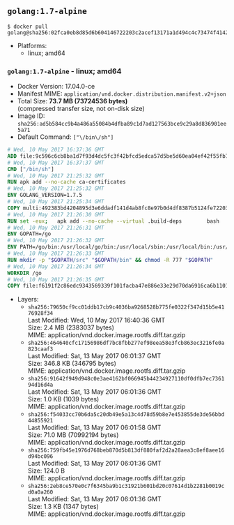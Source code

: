 ## `golang:1.7-alpine`

```console
$ docker pull golang@sha256:02fca0eb8d85d6b604146722203c2acef13171a1d494c4c73474f41423b3c39c
```

-	Platforms:
	-	linux; amd64

### `golang:1.7-alpine` - linux; amd64

-	Docker Version: 17.04.0-ce
-	Manifest MIME: `application/vnd.docker.distribution.manifest.v2+json`
-	Total Size: **73.7 MB (73724536 bytes)**  
	(compressed transfer size, not on-disk size)
-	Image ID: `sha256:ad5b584cc9b4a486a55084b4dfba89c1d7ad127563bce9c29a8d836901ee5a71`
-	Default Command: `["\/bin\/sh"]`

```dockerfile
# Wed, 10 May 2017 16:37:36 GMT
ADD file:9c596c6cb8ba1d7f93d4dc5fc3f42bfcd5edca57d5be5d60ea04ef42f55fb7a8 in / 
# Wed, 10 May 2017 16:37:37 GMT
CMD ["/bin/sh"]
# Wed, 10 May 2017 21:25:32 GMT
RUN apk add --no-cache ca-certificates
# Wed, 10 May 2017 21:25:32 GMT
ENV GOLANG_VERSION=1.7.5
# Wed, 10 May 2017 21:25:34 GMT
COPY multi:492383bd4204895d3e6ddadf141d4ab8fc8e97b0d4df8387b5124fe722039f0d in /go-alpine-patches/ 
# Wed, 10 May 2017 21:26:30 GMT
RUN set -eux; 	apk add --no-cache --virtual .build-deps 		bash 		gcc 		musl-dev 		openssl 		go 	; 	export 		GOROOT_BOOTSTRAP="$(go env GOROOT)" 		GOOS="$(go env GOOS)" 		GOARCH="$(go env GOARCH)" 		GO386="$(go env GO386)" 		GOARM="$(go env GOARM)" 		GOHOSTOS="$(go env GOHOSTOS)" 		GOHOSTARCH="$(go env GOHOSTARCH)" 	; 		wget -O go.tgz "https://golang.org/dl/go$GOLANG_VERSION.src.tar.gz"; 	echo '4e834513a2079f8cbbd357502cccaac9507fd00a1efe672375798858ff291815 *go.tgz' | sha256sum -c -; 	tar -C /usr/local -xzf go.tgz; 	rm go.tgz; 		cd /usr/local/go/src; 	for p in /go-alpine-patches/*.patch; do 		[ -f "$p" ] || continue; 		patch -p2 -i "$p"; 	done; 	./make.bash; 		rm -rf /go-alpine-patches; 	apk del .build-deps; 		export PATH="/usr/local/go/bin:$PATH"; 	go version
# Wed, 10 May 2017 21:26:31 GMT
ENV GOPATH=/go
# Wed, 10 May 2017 21:26:32 GMT
ENV PATH=/go/bin:/usr/local/go/bin:/usr/local/sbin:/usr/local/bin:/usr/sbin:/usr/bin:/sbin:/bin
# Wed, 10 May 2017 21:26:33 GMT
RUN mkdir -p "$GOPATH/src" "$GOPATH/bin" && chmod -R 777 "$GOPATH"
# Wed, 10 May 2017 21:26:34 GMT
WORKDIR /go
# Wed, 10 May 2017 21:26:35 GMT
COPY file:f6191f2c86edc9343569339f101facba47e886e33e29d70da6916ca6b1101a53 in /usr/local/bin/ 
```

-	Layers:
	-	`sha256:79650cf9cc01ddb17cb9c4036ba9268528b775fe0322f347d15b5e4176928f34`  
		Last Modified: Wed, 10 May 2017 16:40:36 GMT  
		Size: 2.4 MB (2383037 bytes)  
		MIME: application/vnd.docker.image.rootfs.diff.tar.gzip
	-	`sha256:464640cfc17156986df7bc8fbb277ef98eea58e3fcb863ec3216fe0a823caaf3`  
		Last Modified: Sat, 13 May 2017 06:01:37 GMT  
		Size: 346.8 KB (346795 bytes)  
		MIME: application/vnd.docker.image.rootfs.diff.tar.gzip
	-	`sha256:91642f949d948c0e3ae4162bf066945b44234927110df0dfb7ec736194d16d4a`  
		Last Modified: Sat, 13 May 2017 06:01:36 GMT  
		Size: 1.0 KB (1039 bytes)  
		MIME: application/vnd.docker.image.rootfs.diff.tar.gzip
	-	`sha256:f54033cc70b6da5c20db49e5a13c4d78d59b8e7e453855de3de56bbd44855921`  
		Last Modified: Sat, 13 May 2017 06:01:58 GMT  
		Size: 71.0 MB (70992194 bytes)  
		MIME: application/vnd.docker.image.rootfs.diff.tar.gzip
	-	`sha256:759fb45e1976d768beb870d5b813df880faf2d2a28aea3c8ef8aee16d94bc096`  
		Last Modified: Sat, 13 May 2017 06:01:36 GMT  
		Size: 124.0 B  
		MIME: application/vnd.docker.image.rootfs.diff.tar.gzip
	-	`sha256:2eb8ce570e0c7f6345ba9b1c31921b601bd20c07614d1b2281b0019cd0a0a260`  
		Last Modified: Sat, 13 May 2017 06:01:36 GMT  
		Size: 1.3 KB (1347 bytes)  
		MIME: application/vnd.docker.image.rootfs.diff.tar.gzip
